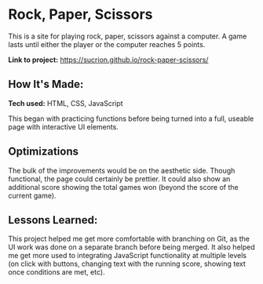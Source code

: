 # Rock, Paper, Scissors
This is a site for playing rock, paper, scissors against a computer. A game lasts until either the player or the computer reaches 5 points. 

**Link to project:** https://sucrion.github.io/rock-paper-scissors/

## How It's Made:

**Tech used:** HTML, CSS, JavaScript

This began with practicing functions before being turned into a full, useable page with interactive UI elements. 

## Optimizations

The bulk of the improvements would be on the aesthetic side. Though functional, the page could certainly be prettier. It could also show an additional score showing the total games won (beyond the score of the current game).

## Lessons Learned:

This project helped me get more comfortable with branching on Git, as the UI work was done on a separate branch before being merged. It also helped me get more used to integrating JavaScript functionality at multiple levels (on click with buttons, changing text with the running score, showing text once conditions are met, etc).